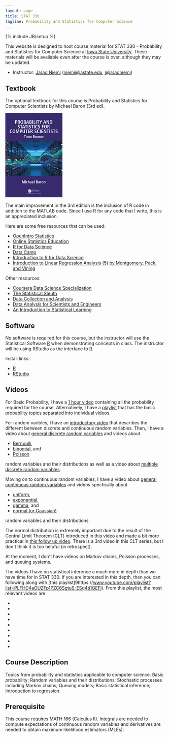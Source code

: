 ```yaml
---
layout: page
title: STAT 330
tagline: Probability and Statistics for Computer Science
---
```

{% include JB/setup %}

This website is designed to host course material for STAT 330 - Probability and Statistics for Computer Science at 
[Iowa State University](http://www.iastate.edu).
These materials will be available even after the course is over, 
although they may be updated. 

- Instructor: [Jarad Niemi](http://jarad.me) (<niemi@iastate.edu>, [@jaradniemi](https://twitter.com/jaradniemi))





## Textbook

The optional textbook for this course is 
Probability and Statistics for Computer Scientists by Michael Baron (3rd ed). 

![](baron_3rd.jpeg "Probability and Statistics for Computer Scientists by Michael Baron (3rd ed)")

The main improvement in the 3rd edition is the inclusion of R code in addition
to the MATLAB code. 
Since I use R for any code that I write, 
this is an appreciated inclusion. 


Here are some free resources that can be used:

- [OpenIntro Statistics](https://leanpub.com/openintro-statistics)
- [Online Statistics Education](http://onlinestatbook.com/2/)
- [R for Data Science](http://r4ds.had.co.nz/)
- [Data Camp](https://www.datacamp.com/)
- [Introduction to R for Data Science](https://www.edx.org/course/introduction-r-data-science-microsoft-dat204x-3)
- [Introduction to Linear Regression Analysis (5) by Montgomery, Peck, and Vining](http://iowa-primo.hosted.exlibrisgroup.com/01IASU:ComboPrimocentral:01IASU_ALMA51248876230002756)


Other resources:

- [Coursera Data Science Specialization](https://www.coursera.org/specializations/jhu-data-science)
- [The Statistical Sleuth](http://amzn.to/2jkdmct)
- [Data Collection and Analysis](http://amzn.to/2iR692T)
- [Data Analysis for Scientists and Engineers](http://amzn.to/2j0yuUI)
- [An Introduction to Statistical Learning](http://amzn.to/2jasyWb)

## Software 

No software is required for this course, 
but the instructor will use the Statistical Software [R](https://www.r-project.org/)
when demonstrating concepts in class. 
The instructor will be using RStudio as the interface to [R](https://www.r-project.org/). 

Install links:

- [R](https://mirror.las.iastate.edu/CRAN/)
- [RStudio](https://www.rstudio.com/products/rstudio/download/) 


## Videos

For Basic Probability, I have a 
[1 hour video](https://www.youtube.com/watch?v=zBP7KBtM9vI) 
containing all the probability required for the course. 
Alternatively, I have a 
[playlist](https://www.youtube.com/playlist?list=PLFHD4aOUZFp0a_m9HXdVu3_ZnfphUY0oJ) 
that has the basic probability topics separated into individual videos.

For random varibles, I have an 
[introductory video](https://youtu.be/ajLFqrPTAcY) 
that describes the different between discrete and continuous random variables. 
Then, I have a video about 
[general discrete random variables](https://youtu.be/FrL4Dcoy9MI)
and videos about 

- [Bernoulli](https://youtu.be/NXUkzZhrrcA),
- [binomial](https://youtu.be/cnJjKX5AHi4), and
- [Poisson](https://youtu.be/NTWD-EyTkR0)

random variables and their distributions as well as a video about 
[multiple discrete random variables](https://youtu.be/1U537aiXJzM).

Moving on to continuous random variables, I have a video about
[general continuous random variables](https://youtu.be/KbfUnaiarps)
and videos specfically about 

- [uniform](https://youtu.be/S_tw8UZqJ6U),
- [exponential](https://youtu.be/e5vCX4uCGvY),
- [gamma](https://youtu.be/YkF3D8OHZwc), and
- [normal (or Gaussian)](https://youtu.be/c22x0xpvkyY)

random variables and their distributions.

The normal distribution is extremely important due to the result of the 
Central Limit Theorem (CLT) introduced in 
[this video](https://youtu.be/xSNg9Vp1wko) 
and made a bit more practical in 
[this follow up video](https://youtu.be/xSNg9Vp1wko).
There is a 3rd video in this CLT series, but I don't think it is too helpful
(in retrospect). 

At the moment, I don't have videos on Markov chains, Poisson processes, and
queuing systems. 

The videos I have on statistical inference a much more in depth than we have 
time for in STAT 330. 
If you are interested in this depth, then you can following along with 
[this playlist]9https://www.youtube.com/playlist?list=PLFHD4aOUZFp1PZC6SgtuS-ESq4ti1GEFj). 
From this playlist, the most relevant videos are 

- []()
- []()
- []()
- []()
- []()
- []()
- []()
- []()
- []()

## Course Description

Topics from probability and statistics applicable to computer science. 
Basic probability; Random variables and their distributions; 
Stochastic processes including Markov chains; Queuing models; 
Basic statistical inference; Introduction to regression.



## Prerequisite

This course requires MATH 166 (Calculus II). 
Integrals are needed to compute expectations of continuous random variables and
derivatives are needed to obtain maximum likelihood estimators (MLEs). 





